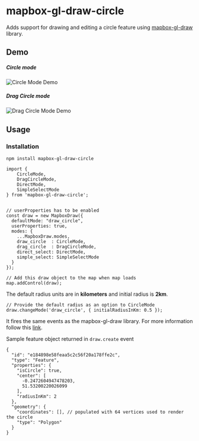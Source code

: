 # mapbox-gl-draw-circle

Adds support for drawing and editing a circle feature using [mapbox-gl-draw](https://github.com/mapbox/mapbox-gl-draw)
library.

## Demo

##### Circle mode

![Circle Mode Demo](demo/CircleModeDemo.gif)

##### Drag Circle mode

![Drag Circle Mode Demo](demo/DragCircleDemo.gif)

## Usage

### Installation

```
npm install mapbox-gl-draw-circle
```

```
import {
    CircleMode,
    DragCircleMode,
    DirectMode,
    SimpleSelectMode
} from 'mapbox-gl-draw-circle';


// userProperties has to be enabled
const draw = new MapboxDraw({
  defaultMode: "draw_circle",
  userProperties: true,
  modes: {
    ...MapboxDraw.modes,
    draw_circle  : CircleMode,
    drag_circle  : DragCircleMode,
    direct_select: DirectMode,
    simple_select: SimpleSelectMode
  }
});

// Add this draw object to the map when map loads
map.addControl(draw);
```

The default radius units are in **kilometers** and initial radius is **2km**.

```
// Provide the default radius as an option to CircleMode
draw.changeMode('draw_circle', { initialRadiusInKm: 0.5 });
```

It fires the same events as the mapbox-gl-draw library. For more information follow
this [link](https://github.com/mapbox/mapbox-gl-draw/blob/master/docs/API.md#events).

Sample feature object returned in `draw.create` event

```
{
  "id": "e184898e58feaa5c2c56f20a178ffe2c",
  "type": "Feature",
  "properties": {
    "isCircle": true,
    "center": [
      -0.2472604947478203,
      51.53200220026099
    ],
    "radiusInKm": 2
  },
  "geometry": {
    "coordinates": [], // populated with 64 vertices used to render the circle
    "type": "Polygon"
  }
}
```

